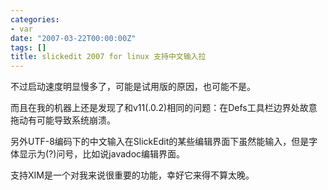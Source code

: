 ```yaml
---
categories:
- var
date: "2007-03-22T00:00:00Z"
tags: []
title: slickedit 2007 for linux 支持中文输入拉
---
```


不过启动速度明显慢多了，可能是试用版的原因，也可能不是。

而且在我的机器上还是发现了和v11(.0.2)相同的问题：在Defs工具栏边界处故意拖动有可能导致系统崩溃。

另外UTF-8编码下的中文输入在SlickEdit的某些编辑界面下虽然能输入，但是字体显示为(?)问号，比如说javadoc编辑界面。

支持XIM是一个对我来说很重要的功能，幸好它来得不算太晚。
